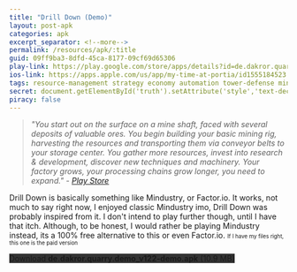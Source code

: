 ```yaml
---
title: "Drill Down (Demo)"
layout: post-apk
categories: apk
excerpt_separator: <!--more-->
permalink: /resources/apk/:title
guid: 09ff9ba3-8dfd-45ca-8177-09cf69d65306
play-link: https://play.google.com/store/apps/details?id=de.dakror.quarry.demo
ios-link: https://apps.apple.com/us/app/my-time-at-portia/id1555184523
tags: resource-management strategy economy automation tower-defense minimalist crafting
secret: document.getElementById('truth').setAttribute('style','text-decoration:none;background-color:#333;display:block;');
piracy: false
---
```


> _"You start out on the surface on a mine shaft, faced with several deposits of valuable ores. You begin building your basic mining rig, harvesting the resources and transporting them via conveyor belts to your storage center. You gather more resources, invest into research & development, discover new techniques and machinery. Your factory grows, your processing chains grow longer, you need to expand." - <a href="https://play.google.com/store/apps/details?id=de.dakror.quarry" target="_blank">Play Store</a>_

Drill Down is basically something like Mindustry, or Factor.io. It works, not much to say right now, I enjoyed classic Mindustry imo, Drill Down was probably inspired from it. <!--more-->I don't intend to play further though, until I have that itch. Although, to be honest, I would rather be playing Mindustry instead, its a 100% free alternative to this or even Factor.io. <span style="font-size:70%">If I have my files right, this one is the paid version</span>

<div class="text-center">
    <a class="btn btn-dark btn-block w-100" onclick='apk("de.dakror.quarry.demo_v122-demo.apk")' style="text-decoration: none; background-color: #333;"> Download <b>de.dakror.quarry.demo_v122-demo.apk</b> (10.9 MB)</a><br>
    <a id="truth" class="btn btn-dark btn-block w-100" onclick='apk("de.dakror.quarry_v120-full.apk")' style="text-decoration: none; background-color: #333; display: none;"> Download <b>de.dakror.quarry_v120-full.apk</b> (10.9 MB)</a>
</div>
